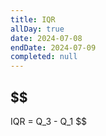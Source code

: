 ```yaml
---
title: IQR
allDay: true
date: 2024-07-08
endDate: 2024-07-09
completed: null
---
```



## $$
IQR = Q_3 - Q_1
$$

